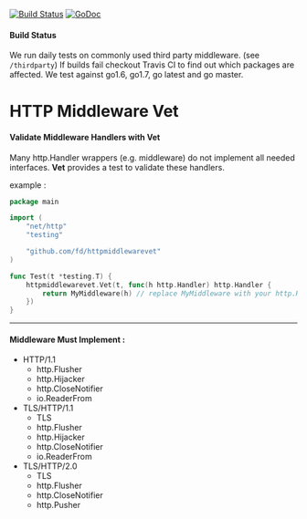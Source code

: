 [![Build Status](https://travis-ci.org/fd/httpmiddlewarevet.svg?branch=master)](https://travis-ci.org/fd/httpmiddlewarevet)
[![GoDoc](https://godoc.org/github.com/fd/httpmiddlewarevet?status.svg)](https://godoc.org/github.com/fd/httpmiddlewarevet)

#### Build Status

We run daily tests on commonly used third party middleware. (see `/thirdparty`) If builds fail checkout Travis CI to find out which packages are affected.
We test against go1.6, go1.7, go latest and go master.

# HTTP Middleware Vet

#### Validate Middleware Handlers with Vet

Many http.Handler wrappers (e.g. middleware) do not implement all needed interfaces. **Vet** provides a test to validate these handlers.

example :

```go
package main

import (
	"net/http"
	"testing"

	"github.com/fd/httpmiddlewarevet"
)

func Test(t *testing.T) {
	httpmiddlewarevet.Vet(t, func(h http.Handler) http.Handler {
		return MyMiddleware(h) // replace MyMiddleware with your http.Handler
	})
}
```

----

#### Middleware Must Implement :

- HTTP/1.1
  - http.Flusher
  - http.Hijacker
  - http.CloseNotifier
  - io.ReaderFrom
- TLS/HTTP/1.1
  - TLS
  - http.Flusher
  - http.Hijacker
  - http.CloseNotifier
  - io.ReaderFrom
- TLS/HTTP/2.0
  - TLS
  - http.Flusher
  - http.CloseNotifier
  - http.Pusher
